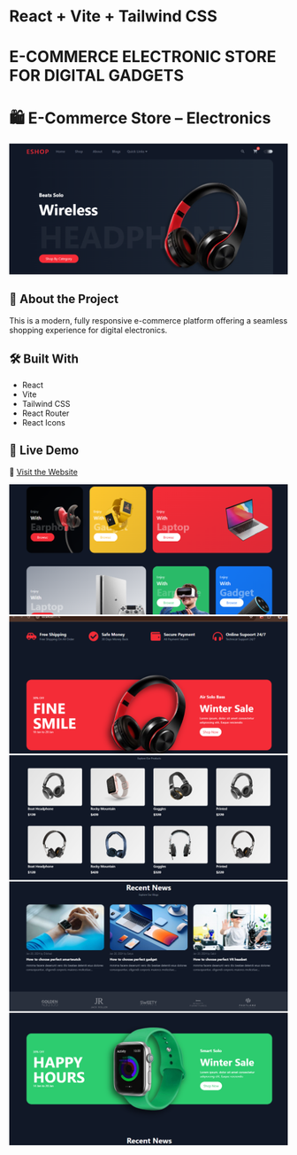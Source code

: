 # React + Vite + Tailwind CSS


# E-COMMERCE ELECTRONIC STORE FOR DIGITAL GADGETS


# 🛍️ E-Commerce Store – Electronics

![Project Preview](./src/assets/ecormmerce%20image%20demo.png)

## 🌟 About the Project  
This is a modern, fully responsive e-commerce platform offering a seamless shopping experience for digital electronics. 

## 🛠️ Built With  
- React
- Vite
- Tailwind CSS
- React Router
- React Icons



## 🚀 Live Demo  
🔗 [Visit the Website](https://e-cormmerce-store-for-electronics.vercel.app/)


![Project Preview](./src/assets/ecormmerce%20image%20demo2.png)
![Project Preview](./src/assets/ecormmerce%20image%20demo3.png)
![Project Preview](./src/assets/ecormmerce%20image%20demo4.png)
![Project Preview](./src/assets/ecormmerce%20image%20demo5.png)
![Project Preview](./src/assets/ecormmerce%20image%20demo6.png)








